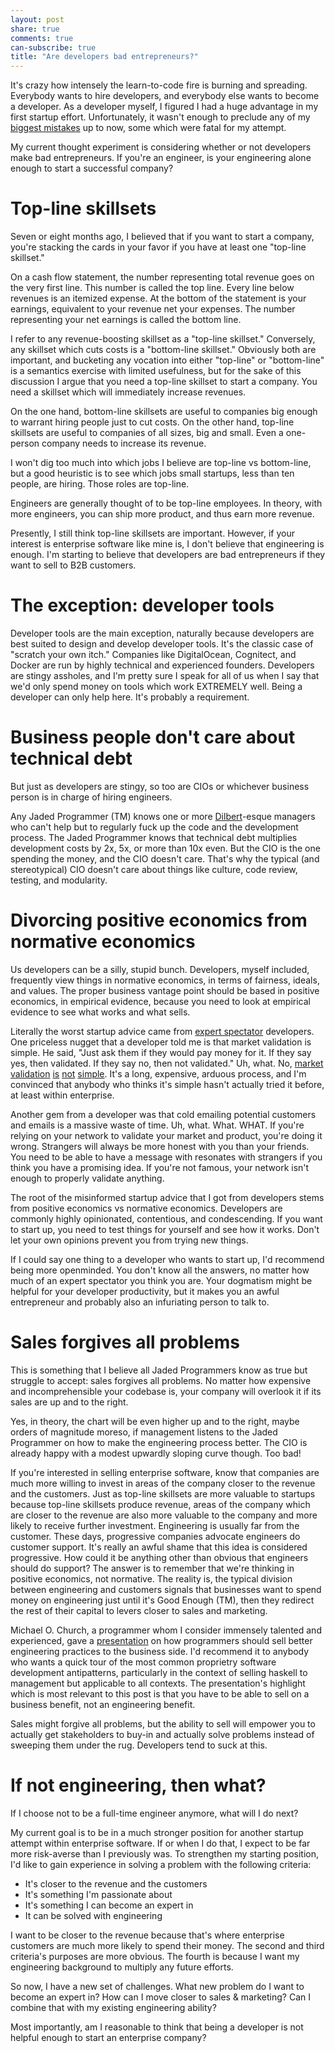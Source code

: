 ```yaml
---
layout: post
share: true
comments: true
can-subscribe: true
title: "Are developers bad entrepreneurs?"
---
```


It's crazy how intensely the learn-to-code fire is burning and spreading. Everybody wants to hire developers, and everybody else wants to become a developer. As a developer myself, I figured I had a huge advantage in my first startup effort. Unfortunately, it wasn't enough to preclude any of my <a href="http://www.dillonforrest.com/startup/my-9-biggest-mistakes-thus-far/" target="_blank">biggest mistakes</a> up to now, some which were fatal for my attempt.

My current thought experiment is considering whether or not developers make bad entrepreneurs. If you're an engineer, is your engineering alone enough to start a successful company?

# Top-line skillsets

Seven or eight months ago, I believed that if you want to start a company, you're stacking the cards in your favor if you have at least one "top-line skillset."

On a cash flow statement, the number representing total revenue goes on the very first line. This number is called the top line. Every line below revenues is an itemized expense. At the bottom of the statement is your earnings, equivalent to your revenue net your expenses. The number representing your net earnings is called the bottom line.

I refer to any revenue-boosting skillset as a "top-line skillset." Conversely, any skillset which cuts costs is a "bottom-line skillset." Obviously both are important, and bucketing any vocation into either "top-line" or "bottom-line" is a semantics exercise with limited usefulness, but for the sake of this discussion I argue that you need a top-line skillset to start a company. You need a skillset which will immediately increase revenues.

On the one hand, bottom-line skillsets are useful to companies big enough to warrant hiring people just to cut costs. On the other hand, top-line skillsets are useful to companies of all sizes, big and small. Even a one-person company needs to increase its revenue.

I won't dig too much into which jobs I believe are top-line vs bottom-line, but a good heuristic is to see which jobs small startups, less than ten people, are hiring. Those roles are top-line.

Engineers are generally thought of to be top-line employees. In theory, with more engineers, you can ship more product, and thus earn more revenue.

Presently, I still think top-line skillsets are important. However, if your interest is enterprise software like mine is, I don't believe that engineering is enough. I'm starting to believe that developers are bad entrepreneurs if they want to sell to B2B customers.

# The exception: developer tools

Developer tools are the main exception, naturally because developers are best suited to design and develop developer tools. It's the classic case of "scratch your own itch." Companies like DigitalOcean, Cognitect, and Docker are run by highly technical and experienced founders. Developers are stingy assholes, and I'm pretty sure I speak for all of us when I say that we'd only spend money on tools which work EXTREMELY well. Being a developer can only help here. It's probably a requirement.

# Business people don't care about technical debt

But just as developers are stingy, so too are CIOs or whichever business person is in charge of hiring engineers.

Any Jaded Programmer (TM) knows one or more <a href="http://en.wikipedia.org/wiki/Dilbert" target="_blank">Dilbert</a>-esque managers who can't help but to regularly fuck up the code and the development process. The Jaded Programmer knows that technical debt multiplies development costs by 2x, 5x, or more than 10x even. But the CIO is the one spending the money, and the CIO doesn't care. That's why the typical (and stereotypical) CIO doesn't care about things like culture, code review, testing, and modularity.

# Divorcing positive economics from normative economics

Us developers can be a silly, stupid bunch. Developers, myself included, frequently view things in normative economics, in terms of fairness, ideals, and values. The proper business vantage point should be based in positive economics, in empirical evidence, because you need to look at empirical evidence to see what works and what sells.

Literally the worst startup advice came from <a href="http://www.dillonforrest.com/startup/all-about-haters/" target="_blank">expert spectator</a> developers. One priceless nugget that a developer told me is that market validation is simple. He said, "Just ask them if they would pay money for it. If they say yes, then validated. If they say no, then not validated." Uh, what. No, <a href="http://www.dillonforrest.com/startup/targeting-the-centripetal-demographic/" target="_blank">market</a> <a href="http://www.dillonforrest.com/startup/preselling-to-enterprise-customers/" target="_blank">validation</a> <a href="http://www.dillonforrest.com/startup/6-lessons-i-learned-about-b2b/" target="_blank">is</a> <a href="http://www.dillonforrest.com/startup/credibility-the-missing-lean-startup-tactic/" target="_blank">not</a> <a href="http://www.dillonforrest.com/startup/responding-to-market-feedback/" target="_blank">simple</a>. It's a long, expensive, arduous process, and I'm convinced that anybody who thinks it's simple hasn't actually tried it before, at least within enterprise.

Another gem from a developer was that cold emailing potential customers and emails is a massive waste of time. Uh, what. What. WHAT. If you're relying on your network to validate your market and product, you're doing it wrong. Strangers will always be more honest with you than your friends. You need to be able to have a message with resonates with strangers if you think you have a promising idea. If you're not famous, your network isn't enough to properly validate anything.

The root of the misinformed startup advice that I got from developers stems from positive economics vs normative economics. Developers are commonly highly opinionated, contentious, and condescending. If you want to start up, you need to test things for yourself and see how it works. Don't let your own opinions prevent you from trying new things.

If I could say one thing to a developer who wants to start up, I'd recommend being more openminded. You don't know all the answers, no matter how much of an expert spectator you think you are. Your dogmatism might be helpful for your developer productivity, but it makes you an awful entrepreneur and probably also an infuriating person to talk to.

# Sales forgives all problems

This is something that I believe all Jaded Programmers know as true but struggle to accept: sales forgives all problems. No matter how expensive and incomprehensible your codebase is, your company will overlook it if its sales are up and to the right.

Yes, in theory, the chart will be even higher up and to the right, maybe orders of magnitude moreso, if management listens to the Jaded Programmer on how to make the engineering process better. The CIO is already happy with a modest upwardly sloping curve though. Too bad!

If you're interested in selling enterprise software, know that companies are much more willing to invest in areas of the company closer to the revenue and the customers. Just as top-line skillsets are more valuable to startups because top-line skillsets produce revenue, areas of the company which are closer to the revenue are also more valuable to the company and more likely to receive further investment. Engineering is usually far from the customer. These days, progressive companies advocate engineers do customer support. It's really an awful shame that this idea is considered progressive. How could it be anything other than obvious that engineers should do support? The answer is to remember that we're thinking in positive economics, not normative. The reality is, the typical division between engineering and customers signals that businesses want to spend money on engineering just until it's Good Enough (TM), then they redirect the rest of their capital to levers closer to sales and marketing.

Michael O. Church, a programmer whom I consider immensely talented and experienced, gave a <a href="https://docs.google.com/presentation/d/1a4GvI0dbL8sfAlnTUwVxhq4_j-QiDlz02_t0XZJXnzY/edit#slide=id.p" target="_blank">presentation</a> on how programmers should sell better engineering practices to the business side. I'd recommend it to anybody who wants a quick tour of the most common proprietry software development antipatterns, particularly in the context of selling haskell to management but applicable to all contexts. The presentation's highlight which is most relevant to this post is that you have to be able to sell on a business benefit, not an engineering benefit.

Sales might forgive all problems, but the ability to sell will empower you to actually get stakeholders to buy-in and actually solve problems instead of sweeping them under the rug. Developers tend to suck at this.

# If not engineering, then what?

If I choose not to be a full-time engineer anymore, what will I do next?

My current goal is to be in a much stronger position for another startup attempt within enterprise software. If or when I do that, I expect to be far more risk-averse than I previously was. To strengthen my starting position, I'd like to gain experience in solving a problem with the following criteria:

- It's closer to the revenue and the customers
- It's something I'm passionate about
- It's something I can become an expert in
- It can be solved with engineering

I want to be closer to the revenue because that's where enterprise customers are much more likely to spend their money. The second and third criteria's purposes are more obvious. The fourth is because I want my engineering background to multiply any future efforts.

So now, I have a new set of challenges. What new problem do I want to become an expert in? How can I move closer to sales & marketing? Can I combine that with my existing engineering ability?

Most importantly, am I reasonable to think that being a developer is not helpful enough to start an enterprise company?